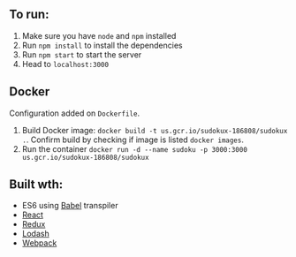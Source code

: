 ## To run:
1. Make sure you have `node` and `npm` installed
2. Run `npm install` to install the dependencies 
3. Run `npm start` to start the server
4. Head to `localhost:3000`

## Docker
Configuration added on `Dockerfile`.
1. Build Docker image: `docker build -t us.gcr.io/sudokux-186808/sudokux .`. Confirm build by checking if image is listed `docker images`.
2. Run the container `docker run -d --name sudoku -p 3000:3000 us.gcr.io/sudokux-186808/sudokux`


## Built wth:
* ES6 using [Babel](https://babeljs.io/) transpiler
* [React](https://facebook.github.io/react/)
* [Redux](http://redux.js.org/)
* [Lodash](https://lodash.com])
* [Webpack](https://webpack.github.io/)
